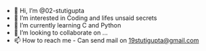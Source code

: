 - 👋 Hi, I’m @02-stutigupta
- 👀 I’m interested in Coding and lifes unsaid secrets
- 🌱 I’m currently learning C and Python
- 💞️ I’m looking to collaborate on ...
- 📫 How to reach me  - Can send mail on 19stutigupta@gmail.com

<!---
02-stutigupta/02-stutigupta is a ✨ special ✨ repository because its `README.md` (this file) appears on your GitHub profile.
You can click the Preview link to take a look at your changes.
--->

